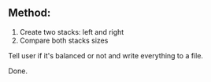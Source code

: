 ## Method:

1. Create two stacks: left and right
1. Compare both stacks sizes

Tell user if it's balanced or not and write everything to a file.

Done.